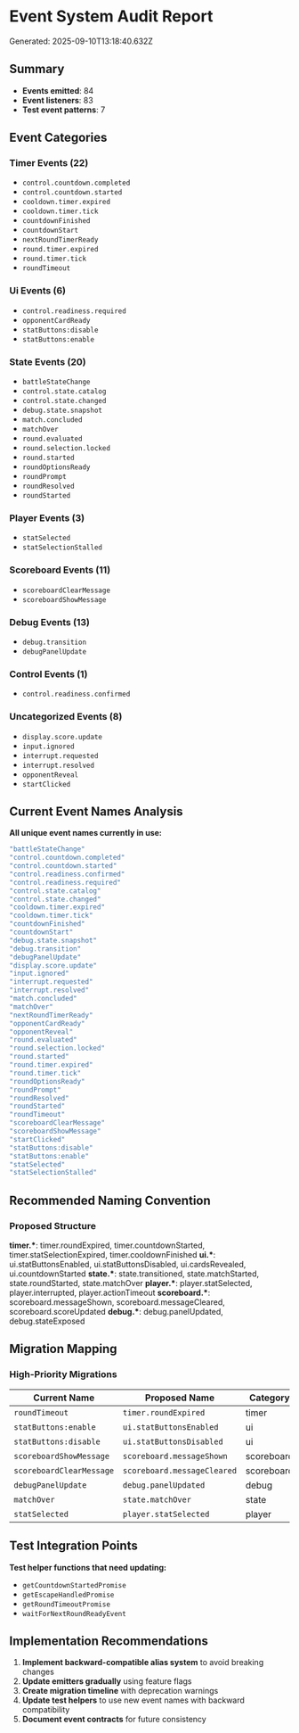 # Event System Audit Report

Generated: 2025-09-10T13:18:40.632Z

## Summary

- **Events emitted**: 84
- **Event listeners**: 83
- **Test event patterns**: 7

## Event Categories

### Timer Events (22)

- `control.countdown.completed`
- `control.countdown.started`
- `cooldown.timer.expired`
- `cooldown.timer.tick`
- `countdownFinished`
- `countdownStart`
- `nextRoundTimerReady`
- `round.timer.expired`
- `round.timer.tick`
- `roundTimeout`

### Ui Events (6)

- `control.readiness.required`
- `opponentCardReady`
- `statButtons:disable`
- `statButtons:enable`

### State Events (20)

- `battleStateChange`
- `control.state.catalog`
- `control.state.changed`
- `debug.state.snapshot`
- `match.concluded`
- `matchOver`
- `round.evaluated`
- `round.selection.locked`
- `round.started`
- `roundOptionsReady`
- `roundPrompt`
- `roundResolved`
- `roundStarted`

### Player Events (3)

- `statSelected`
- `statSelectionStalled`

### Scoreboard Events (11)

- `scoreboardClearMessage`
- `scoreboardShowMessage`

### Debug Events (13)

- `debug.transition`
- `debugPanelUpdate`

### Control Events (1)

- `control.readiness.confirmed`

### Uncategorized Events (8)

- `display.score.update`
- `input.ignored`
- `interrupt.requested`
- `interrupt.resolved`
- `opponentReveal`
- `startClicked`

## Current Event Names Analysis

**All unique event names currently in use:**

```js
"battleStateChange"
"control.countdown.completed"
"control.countdown.started"
"control.readiness.confirmed"
"control.readiness.required"
"control.state.catalog"
"control.state.changed"
"cooldown.timer.expired"
"cooldown.timer.tick"
"countdownFinished"
"countdownStart"
"debug.state.snapshot"
"debug.transition"
"debugPanelUpdate"
"display.score.update"
"input.ignored"
"interrupt.requested"
"interrupt.resolved"
"match.concluded"
"matchOver"
"nextRoundTimerReady"
"opponentCardReady"
"opponentReveal"
"round.evaluated"
"round.selection.locked"
"round.started"
"round.timer.expired"
"round.timer.tick"
"roundOptionsReady"
"roundPrompt"
"roundResolved"
"roundStarted"
"roundTimeout"
"scoreboardClearMessage"
"scoreboardShowMessage"
"startClicked"
"statButtons:disable"
"statButtons:enable"
"statSelected"
"statSelectionStalled"
```

## Recommended Naming Convention

### Proposed Structure

**timer.\***: timer.roundExpired, timer.countdownStarted, timer.statSelectionExpired, timer.cooldownFinished
**ui.\***: ui.statButtonsEnabled, ui.statButtonsDisabled, ui.cardsRevealed, ui.countdownStarted
**state.\***: state.transitioned, state.matchStarted, state.roundStarted, state.matchOver
**player.\***: player.statSelected, player.interrupted, player.actionTimeout
**scoreboard.\***: scoreboard.messageShown, scoreboard.messageCleared, scoreboard.scoreUpdated
**debug.\***: debug.panelUpdated, debug.stateExposed

## Migration Mapping

### High-Priority Migrations

| Current Name             | Proposed Name               | Category   | Priority |
| ------------------------ | --------------------------- | ---------- | -------- |
| `roundTimeout`           | `timer.roundExpired`        | timer      | High     |
| `statButtons:enable`     | `ui.statButtonsEnabled`     | ui         | Medium   |
| `statButtons:disable`    | `ui.statButtonsDisabled`    | ui         | Medium   |
| `scoreboardShowMessage`  | `scoreboard.messageShown`   | scoreboard | Medium   |
| `scoreboardClearMessage` | `scoreboard.messageCleared` | scoreboard | Medium   |
| `debugPanelUpdate`       | `debug.panelUpdated`        | debug      | Medium   |
| `matchOver`              | `state.matchOver`           | state      | High     |
| `statSelected`           | `player.statSelected`       | player     | Medium   |

## Test Integration Points

**Test helper functions that need updating:**

- `getCountdownStartedPromise`
- `getEscapeHandledPromise`
- `getRoundTimeoutPromise`
- `waitForNextRoundReadyEvent`

## Implementation Recommendations

1. **Implement backward-compatible alias system** to avoid breaking changes
2. **Update emitters gradually** using feature flags
3. **Create migration timeline** with deprecation warnings
4. **Update test helpers** to use new event names with backward compatibility
5. **Document event contracts** for future consistency
